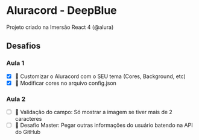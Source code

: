 # Aluracord - DeepBlue #

Projeto criado na Imersão React 4 (@alura)

## Desafios
### Aula 1

- [x] 🔷 Customizar o Aluracord com o SEU tema (Cores, Background, etc)
- [x] 🔷 Modificar cores no arquivo config.json

### Aula 2

- [ ] 🔷 Validação do campo: Só mostrar a imagem se tiver mais de 2 caracteres
- [ ] 👑 Desafio Master: Pegar outras informações do usuário batendo na API do GitHub
